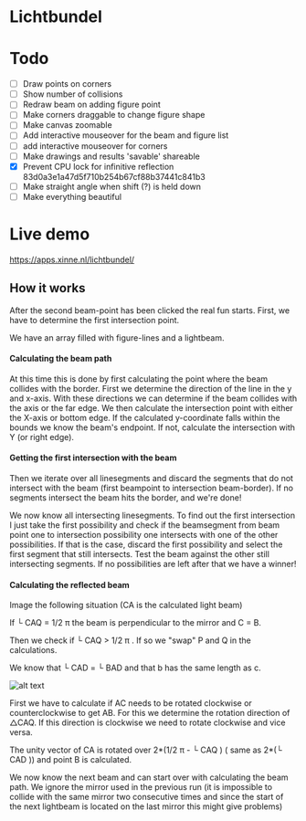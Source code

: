 # Lichtbundel


# Todo
- [ ] Draw points on corners
- [ ] Show number of collisions
- [ ] Redraw beam on adding figure point
- [ ] Make corners draggable to change figure shape
- [ ] Make canvas zoomable
- [ ] Add interactive mouseover for the beam and figure list 
- [ ] add interactive mouseover for corners
- [ ] Make drawings and results 'savable' shareable
- [x] Prevent CPU lock for infinitive reflection 83d0a3e1a47d5f710b254b67cf88b37441c841b3
- [ ] Make straight angle when shift (?) is held down
- [ ] Make everything beautiful 

# Live demo
https://apps.xinne.nl/lichtbundel/


## How it works

After the second beam-point has been clicked the real fun starts. 
First, we have to determine the first intersection point. 

We have an array filled with figure-lines and a lightbeam.

#### Calculating the beam path
At this time this is done by first calculating the point where the beam collides with the border. First we determine the direction of the line in the y and x-axis. With these directions we can determine if the beam collides with the axis or the far edge.  We then calculate the intersection point with either the X-axis or bottom edge. If the calculated y-coordinate falls within the bounds we know the beam's endpoint. If not, calculate the intersection with Y (or right edge).   



#### Getting the first intersection with the beam
Then we iterate over all linesegments and discard the segments that do not intersect with the beam (first beampoint to intersection beam-border). If no segments intersect the beam hits the border, and we're done!

We now know all intersecting linesegments. To find out the first intersection I just take the first possibility and check if the beamsegment from beam point one to intersection possibility one intersects with one of the other possibilities. 
If that is the case, discard the first possibility and select the first segment that still intersects. Test the beam against the other still intersecting segments. If no possibilities are left after that we have a winner! 

#### Calculating the reflected beam
Image the following situation (CA is the calculated light beam)

If └ CAQ = 1/2 π the beam is perpendicular to the mirror and C = B.


Then we check if └ CAQ > 1/2 π . If so we "swap" P and Q in the calculations.


We know that  └ CAD = └ BAD and that b has the same length as c.

![alt text](https://github.com/Xinne/lichtbundel/blob/master/img/triangle.png?raw=true)

First we have to calculate if AC needs to be rotated clockwise or counterclockwise to get AB. For this we determine the rotation direction of △CAQ. If this direction is clockwise we need to rotate clockwise and vice versa.

The unity vector of CA is rotated over 2*(1/2 π - └ CAQ )  ( same as 2*(└ CAD )) and point B is calculated.

We now know the next beam and can start over with calculating the beam path. We ignore the mirror used in the previous run (it is impossible to collide with the same mirror two consecutive times and since the start of the next lightbeam is located on the last mirror this might give problems)



